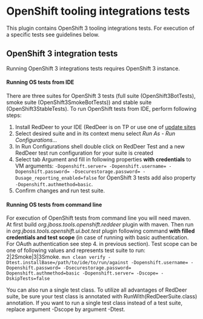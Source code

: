 # OpenShift tooling integrations tests
This plugin contains OpenShift 3 tooling integrations tests. For execution of a specific tests see guidelines below.

## OpenShift 3 integration tests
Running OpenShift 3 integrations tests requires OpenShift 3 instance.

#### Running OS tests from IDE
There are three suites for OpenShift 3 tests (full suite (OpenShift3BotTests), smoke suite (OpenShift3SmokeBotTests)) and stable suite (OpenShift3StableTests). To run OpenShift tests from IDE, perform following steps:
1. Install RedDeer to your IDE (RedDeer is on TP or use one of [update sites](http://jboss-reddeer.github.io/reddeer/#installation)
2. Select desired suite and in its context menu select _Run As_ - _Run Configurations..._
3. In Run Configurations shell double click on RedDeer Test and a new RedDeer test run configuration for your suite is created
4. Select tab Argument and fill in following properties **with credentials** to VM arguments:
`-Dopenshift.server= -Dopenshift.username= -Dopenshift.password= -Dsecurestorage.password= -Dusage_reporting_enabled=false`
for OpenShift 3 tests add also property `-Dopenshift.authmethod=basic`.   
5. Confirm changes and run test suite.

#### Running OS tests from command line
For execution of OpenShift tests from command line you will need maven. At first build _org.jboss.tools.openshift.reddeer_ plugin with maven. Then run in _org.jboss.tools.openshift.ui.bot.test_ plugin following command **with filled credentials and test scope** (in case of running with basic authentication. For OAuth authentication see step 4. in previous section). Test scope can be one of following values and represents test suite to run: 2|2Smoke|3|3Smoke.
`mvn clean verify -Dtest.installBase=/path/to/ide/to/run/against -Dopenshift.username= -Dopenshift.password= -Dsecurestorage.password= Dopenshift.authmethod=basic -Dopenshift.server= -Dscope= -DskipTests=false`

You can also run a single test class. To utilize all advantages of RedDeer suite, be sure your test class is annotated with RunWith(RedDeerSuite.class) annotation. If you want to run a single test class instead of a test suite, replace argument -Dscope by argument -Dtest. 